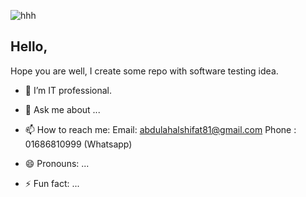 ![hhh](https://github.com/user-attachments/assets/aa2eb047-a8c9-49d4-9e9e-a8c679cc4630)
## Hello,
Hope you are well, 
I create some repo with software testing idea.

- 🔭 I’m IT professional.

- 💬 Ask me about ...
- 📫 How to reach me:
  Email: abdulahalshifat81@gmail.com
  Phone : 01686810999 (Whatsapp)
- 😄 Pronouns: ...
- ⚡ Fun fact: ...

